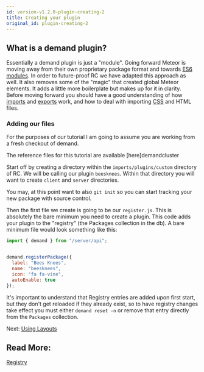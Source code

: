 ```yaml
---
id: version-v1.2.0-plugin-creating-2
title: Creating your plugin
original_id: plugin-creating-2
---
```

    
## What is a demand plugin?

Essentially a demand plugin is just a "module". Going forward Meteor is moving away from their own proprietary package format and towards [ES6 modules](http://exploringjs.com/es6/ch_modules.html). In order to future-proof RC we have adapted this approach as well. It also removes some of the "magic" that created global Meteor elements. It adds a little more boilerplate but makes up for it in clarity. Before moving forward you should have a good understanding of how [imports](https://developer.mozilla.org/en/docs/web/javascript/reference/statements/import) and [exports](https://developer.mozilla.org/en/docs/web/javascript/reference/statements/export) work, and how to deal with importing [CSS](https://guide.meteor.com/build-tool.html#css-importing) and HTML files.

### Adding our files

For the purposes of our tutorial I am going to assume you are working from a fresh checkout of demand.

The reference files for this tutorial are available [here]demandcluster

Start off by creating a directory within the `imports/plugins/custom` directory of RC. We will be calling our plugin `beesknees`. Within that directory you will want to create `client` and `server` directories.

You may, at this point want to also `git init` so you can start tracking your new package with source control.

Then the first file we create is going to be our `register.js`. This is absolutely the bare minimum you need to create a plugin. This code adds your plugin to the "registry" (the Packages collection in the db). A bare minimum file would look something like this:

```js
import { demand } from "/server/api";


demand.registerPackage({
  label: "Bees Knees",
  name: "beesknees",
  icon: "fa fa-vine",
  autoEnable: true
});
```

It's important to understand that Registry entries are added upon first start, but they don't get reloaded if they already exist, so to have registry changes take effect you must either `demand reset -n` or remove that entry directly from the `Packages` collection.

Next: [Using Layouts](plugin-layouts-3)

## Read More:

[Registry](registry)
